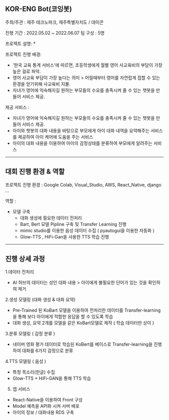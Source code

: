 ## KOR-ENG Bot(코잉봇)

주최/주관 : 제주 테크노파크, 제주특별자치도 / 데이콘

진행 기간 : 2022.05.02 ~ 2022.06.07
팀 구성  : 5명

프로젝트 설명:
  * 
  
프로젝트 진행 배경:
  * ‘한국 교육 통계 서비스’에 따르면, 초등학생에게 월별 영어 사교육비의 부담이 가장 높은 걸로 파악.
  * 영어 사교육 부담이 가장 높다는 의미 > 어릴때부터 영어를 자연럽게 접할 수 있는 환경을 얻기위해 사교육비 지불.
  * 자녀가 영어에 익숙해지길 원하는 부모들의 수요를 충족시켜 줄 수 있는 챗봇을 만들어 서비스 제공.
  
제공 서비스 :
  * 자녀가 영어에 익숙해지길 원하는 부모들의 수요를 충족시켜 줄 수 있는 챗봇을 만들어 서비스 제공.
  * 아이와 챗봇의 대화 내용을 바탕으로 부모에게 아이 대화 내역을 요약해주는 서비스를 제공하여 아이 케어에 도움을 주는 서비스
  * 아이의 대화 내용을 이용하여 아이의 감정상태를 분류하여 부모에게 알려주는 서비스
 * * *
 ## 대회 진행 환경 & 역할
 프로젝트 진행 환경 : Google Colab, Visual_Studio, AWS, React_Native, django ...
 
 역할 :
  * 모델 구축
    * 대화 생성에 필요한 데이터 전처리
    * Bart, Bert 모델 Pipline 구축 및 Transfer Learning 진행
    * mimic studio를 이용한 음성 데이터 수집 ( pyautogui을 이용한 자동화 )
    * Glow-TTS , HiFi-Gan을 사용한 TTS 학습 진행
* * *
## 진행 상세 과정
1.데이터 전처리
  * AI 허브의 데이터는 성인 대화 내용 > 아이에게 불필요한 단어가 있는 것을 확인하여 제거
  
2.생성 모델링 (대화 생성 & 대화 요약)
  * Pre-Trained 된 KoBart 모델을 이용하여 전처리한 데이터를 Transfer-learning을 통해 보다 아이에게 적합한 응답을 할 수 있도록 학습 
  * 대화 생성, 요약 2개를 모델을 같은 KoBart모델로 제작 ( 학습 데이터만 상이 )

3.분류 모델링 ( 감정 분류 )
  * 네이버 영화 평가 데이터로 학습된 KoBert를 베이스로 Transfer-learning을 진행하여 대화를 6가지 감정으로 분류
  
4.TTS 모델링 ( 음성 ) 
  * 특정 목소리(한글) 수집
  * Glow-TTS + HiFi-GAN을 통해 TTS 학습


5. 앱 서비스
  * React-Native을 이용하여 Front 구성
  * Model 예측을 API화 시켜 서버 배포
  * 아이의 정보 / 대화내용 RDS 구축

